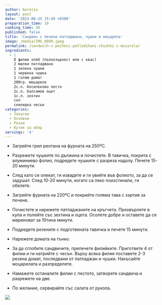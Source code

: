 ```yaml
---
author: Aurelia
layout: post
date: '2023-08-25 15:49 +0300'
preparation_time: 10
cooking_time: 30
published: false
title: 'Сандвич с печени патладжани, чушки и моцарела'
image: /media/IMG_0099.jpeg
permalink: /sandwich-s-pecheni-patladzhani-chushki-i-mozarela/
ingredients:
  - |
    8 филии хляб (пълнозърнест или с квас)
    2 малки патладжана
    1 зелена чушки
    1 червена чушка
    1 голям домат
    200гр. моцарела
    2с.л. босилеково песто
    1с.л. балсамов оцет
    1с.л. зехтин
    сол
    скилидка чесън
categories:
  - Закуски
  - Основни
  - Разни
  - Кутия за обяд
servings: '4'
---
```

- Загрейте грил реотана на фурната на 250ºC. 
- Разрежете чушките по дължина и почистете. В тавичка, покрита с алуминиево фолио, подредете чушките с разреза надолу. Печете 15-20 минути.
- След като се опекат, ги извадете и ги увийте във фолиото, за да се задушат. След 10-20 минути, когато са леко поизстинали, ги обелете.


- Загрейте фурната на 220ºC и покрийте голяма тава с хартия за печене.
- Почистете и нарежете патладжаните на кръгчета. Прехвърлете в купа и полейте със зехтина и оцета. Осолете добре и оставете да се мариноват за 10тина минути.
- Подредете резените с подготвената тавичка и печете 15 минути.
- Нарежете домата на тънко.
- За да сглобите сандвичите, препечете филийките. Пригответе 4 от филии и ги натрийте с чесън. Върху всяка филия поставете 2-3 резена домат, последвани от патладжан и чушки. Накъсайте моцарелата и разпределете. 
- Намажете останалите филии с пестото, затворете сандвича и разрежете на две.
- По желание, сервирайте със салата от рукола.

![]({{site.baseurl}}/media/IMG_0083.jpeg)